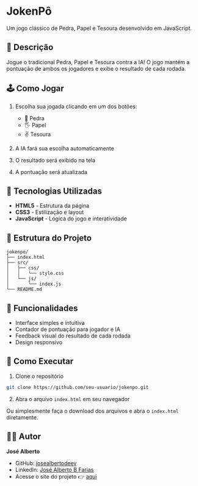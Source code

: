 # JokenPô

Um jogo clássico de Pedra, Papel e Tesoura desenvolvido em JavaScript.

## 📝 Descrição

Jogue o tradicional Pedra, Papel e Tesoura contra a IA! O jogo mantém a pontuação de ambos os jogadores e exibe o resultado de cada rodada.

## 🕹️ Como Jogar

1. Escolha sua jogada clicando em um dos botões:
   - 👊 Pedra
   - 🖐 Papel  
   - ✌ Tesoura

2. A IA fará sua escolha automaticamente
3. O resultado será exibido na tela
4. A pontuação será atualizada

## 🚀 Tecnologias Utilizadas

- **HTML5** - Estrutura da página
- **CSS3** - Estilização e layout
- **JavaScript** - Lógica do jogo e interatividade

## 📁 Estrutura do Projeto

```
jokenpo/
├── index.html
├── src/
│   ├── css/
│   │   └── style.css
│   └── js/
│       └── index.js
└── README.md
```

## 🎯 Funcionalidades

- Interface simples e intuitiva
- Contador de pontuação para jogador e IA
- Feedback visual do resultado de cada rodada
- Design responsivo

## 🔧 Como Executar

1. Clone o repositório
```bash
git clone https://github.com/seu-usuario/jokenpo.git
```

2. Abra o arquivo `index.html` em seu navegador

Ou simplesmente faça o download dos arquivos e abra o `index.html` diretamente.

## 👨‍💻 Autor

**José Alberto**
- GitHub: [josealbertodeev](https://github.com/josealbertodeev)
- LinkedIn: [José Alberto B Farias](https://www.linkedin.com/in/josé-alberto-b-farias)
- Acesse o site do projeto 👉 [aqui](https://11-projeto-jokenpo.vercel.app)

